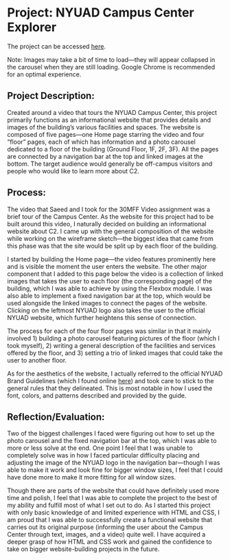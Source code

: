 # Project: NYUAD Campus Center Explorer

The project can be accessed [here](https://syl596.github.io/CL30MFFWebsite/).

Note: Images may take a bit of time to load—they will appear collapsed in the carousel when they are still loading. Google Chrome is recommended for an optimal experience.

## Project Description:

Created around a video that tours the NYUAD Campus Center, this project primarily functions as an informational website that provides details and images of the building’s various facilities and spaces. The website is composed of five pages—one Home page starring the video and four “floor” pages, each of which has information and a photo carousel dedicated to a floor of the building (Ground Floor, 1F, 2F, 3F). All the pages are connected by a navigation bar at the top and linked images at the bottom. The target audience would generally be off-campus visitors and people who would like to learn more about C2.

## Process:

The video that Saeed and I took for the 30MFF Video assignment was a brief tour of the Campus Center. As the website for this project had to be built around this video, I naturally decided on building an informational website about C2. I came up with the general composition of the website while working on the wireframe sketch—the biggest idea that came from this phase was that the site would be split up by each floor of the building.

I started by building the Home page—the video features prominently here and is visible the moment the user enters the website. The other major component that I added to this page below the video is a collection of linked images that takes the user to each floor (the corresponding page) of the building, which I was able to achieve by using the Flexbox module. I was also able to implement a fixed navigation bar at the top, which would be used alongside the linked images to connect the pages of the website. Clicking on the leftmost NYUAD logo also takes the user to the official NYUAD website, which further heightens this sense of connection.

The process for each of the four floor pages was similar in that it mainly involved 1) building a photo carousel featuring pictures of the floor (which I took myself), 2) writing a general description of the facilities and services offered by the floor, and 3) setting a trio of linked images that could take the user to another floor. 

As for the aesthetics of the website, I actually referred to the official NYUAD Brand Guidelines (which I found online [here](https://nyuad.nyu.edu/content/dam/nyuad/news/documents/nyuad-brand-guidelines.pdf)) and took care to stick to the general rules that they delineated. This is most notable in how I used the font, colors, and patterns described and provided by the guide.

## Reflection/Evaluation:

Two of the biggest challenges I faced were figuring out how to set up the photo carousel and the fixed navigation bar at the top, which I was able to more or less solve at the end. One point I feel that I was unable to completely solve was in how I faced particular difficulty placing and adjusting the image of the NYUAD logo in the navigation bar—though I was able to make it work  and look fine for bigger window sizes, I feel that I could have done more to make it more fitting for all window sizes.

Though there are parts of the website that could have definitely used more time and polish, I feel that I was able to complete the project to the best of my ability and fulfill most of what I set out to do. As I started this project with only basic knowledge of and limited experience with HTML and CSS, I am proud that I was able to successfully create a functional website that carries out its original purpose (informing the user about the Campus Center through text, images, and a video) quite well. I have acquired a deeper grasp of how HTML and CSS work and gained the confidence to take on bigger website-building projects in the future.
